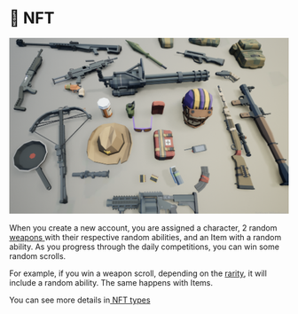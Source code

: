 # 👾 NFT

![](<../.gitbook/assets/items (1) (1).png>)

When you create a new account, you are assigned a character, 2 random [weapons ](armas.md)with their respective random abilities, and an Item with a random ability. As you progress through the daily competitions, you can win some random scrolls.

For example, if you win a weapon scroll, depending on the [rarity](rareza-de-objetos.md), it will include a random ability. The same happens with Items.

You can see more details in[ NFT types](tipos-de-articulos.md)

